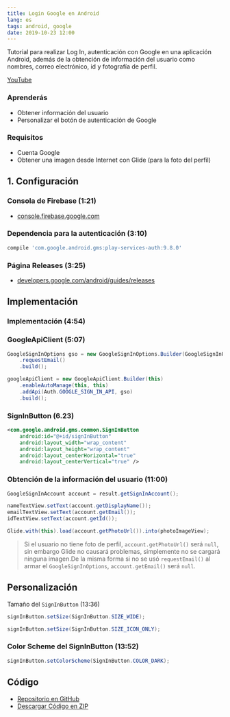 ```yaml
---
title: Login Google en Android
lang: es
tags: android, google
date: 2019-10-23 12:00
---
```


Tutorial para realizar Log In, autenticación con Google en una aplicación Android, además de la obtención de información del usuario como nombres, correo electrónico, id y fotografía de perfil.

[YouTube](https://www.youtube.com/watch?v=O3aemJ9eAAA)

### Aprenderás

* Obtener información del usuario
* Personalizar el botón de autenticación de Google

### Requisitos
* Cuenta Google
* Obtener una imagen desde Internet con Glide (para la foto del perfil)

## 1. Configuración

### Consola de Firebase (1:21)

* [console.firebase.google.com](https://console.firebase.google.com/)

### Dependencia para la autenticación (3:10)

```groovy
compile 'com.google.android.gms:play-services-auth:9.8.0'
```

### Página Releases (3:25)

* [developers.google.com/android/guides/releases](https://developers.google.com/android/guides/releases)

## Implementación

### Implementación (4:54)

### GoogleApiClient (5:07)

```java
GoogleSignInOptions gso = new GoogleSignInOptions.Builder(GoogleSignInOptions.DEFAULT_SIGN_IN)  
    .requestEmail()
    .build();

googleApiClient = new GoogleApiClient.Builder(this)  
    .enableAutoManage(this, this)
    .addApi(Auth.GOOGLE_SIGN_IN_API, gso)
    .build();
```

### SignInButton (6.23)

```xml
<com.google.android.gms.common.SignInButton  
    android:id="@+id/signInButton"
    android:layout_width="wrap_content"
    android:layout_height="wrap_content"
    android:layout_centerHorizontal="true"
    android:layout_centerVertical="true" />
```

### Obtención de la información del usuario (11:00)

```java
GoogleSignInAccount account = result.getSignInAccount();

nameTextView.setText(account.getDisplayName());  
emailTextView.setText(account.getEmail());  
idTextView.setText(account.getId());

Glide.with(this).load(account.getPhotoUrl()).into(photoImageView);
```

> Si el usuario no tiene foto de perfil, `account.getPhotoUrl()` será `null`, sin embargo Glide no causará problemas, simplemente no se cargará ninguna imagen.De la misma forma si no se usó `requestEmail()` al armar el `GoogleSignInOptions`, `account.getEmail()` será `null`.

## Personalización

Tamaño del `SignInButton` (13:36)

```java
signInButton.setSize(SignInButton.SIZE_WIDE);
```

```java
signInButton.setSize(SignInButton.SIZE_ICON_ONLY);
```

### Color Scheme del SignInButton (13:52)

```java
signInButton.setColorScheme(SignInButton.COLOR_DARK);
```

## Código
* [Repositorio en GitHub](https://github.com/alvareztech/GoogleSignInAndroid)
* [Descargar Código en ZIP](https://github.com/alvareztech/GoogleSignInAndroid/archive/master.zip)
